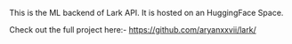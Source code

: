 This is the ML backend of Lark API. 
It is hosted on an HuggingFace Space.

Check out the full project here:- https://github.com/aryanxxvii/lark/ 
